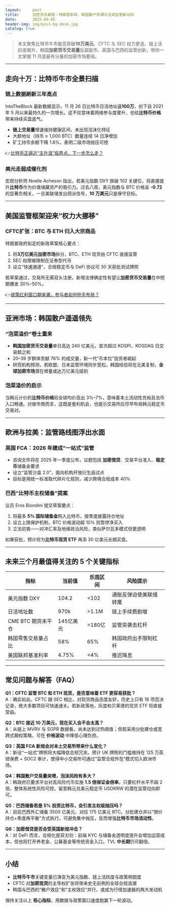 ```yaml
---
layout:     post
title:      加密货币晨报：特朗普新政、韩国散户热潮与全球监管新动向
date:       2025-09-05
header-img: img/post-bg-desk.jpg
catalog: true
---
```


> 本文聚焦比特币牛市能否突破**10万美元**、CFTC 与 SEC 权力更迭、链上活跃度飙升、韩国**加密货币交易量**反超股市、英国与巴西的监管创新，带你一文掌握 11 月底最有分量的加密市场要闻。

---

## 走向十万：比特币牛市全景扫描

### 链上数据刷新三年高点
IntoTheBlock 最新数据显示，11 月 26 日比特币日活地址逼**100万**，创下自 2021 年 5 月以来最持久的一次增长。这不仅意味着网络参与度骤升，也给**比特币价格**带来持续买盘底气。

- **链上交易量**增速维持健康区间，未出现泡沫化特征  
- 大额地址（持币 ≥ 1,000 BTC）数量连续 14 日净增加  
- 矿工持币余额下降 1.8%，表明二级市场抛压可控  

👉[比特币正逼近“主升浪”临界点，下一步怎么走？](https://okxdog.com/)

### 美元走弱成催化剂
宏观分析师 Noelle Acheson 指出，若美元指数 DXY 跌破 102 关键位，将直接提升**比特币**作为价值储藏资产的吸引力。过去八周，美元指数与 BTC 价格呈 **-0.72** 的显著负相关，一旦美联储发出鸽派信号，**10 万美元**只是保守目标。

---

## 美国监管框架迎来“权力大挪移”

### CFTC扩张：BTC 与 ETH 归入大宗商品
特朗普政府拟定的新政草案核心要点：  
1. 将**3万亿美元加密市场**拆分，BTC、ETH 现货由 CFTC 直接监管  
2. SEC 权限被限制在证券型代币  
3. 设立“快速通道”，合规稳定币与 DeFi 协议可 30 天获批测试牌照  

若草案通过，交易所无需双头注册，新增法律确定性有望让**加密货币交易量**在中短期爆发 30%–50%。

👉[政策红利窗口期来袭，参与者如何抢先布局？](https://okxdog.com/)

---

## 亚洲市场：韩国散户遥遥领先

### “泡菜溢价”卷土重来
- **韩国加密货币交易量**单日高达 240 亿美元，首次超过 KOSPI、KOSDAQ 日交易额之和  
- 20–39 岁群体贡献 76% 的成交量，新一代“币本位”投资者崛起  
- 研究机构预测，若欧盟、日本监管环境同步宽松，韩国经验将在北美复制，**全球加密市场**潜在增量或达万亿美元级别  

### 泡菜溢价的启示
当韩元计价的**比特币价格**较全球均价高出 3%–7%，意味着本土流动性充裕且法币入口畅通。对做市商而言，这既是套利机会，也提示交易所应尽早布局韩元稳定币交易对。

---

## 欧洲与拉美：监管路线图浮出水面

### 英国 FCA：2026 年建成“一站式”监管
- 咨询文件将在 2025 年一季度公布，议题包括 **加密借贷**、交易平台准入、**稳定币**储备金要求  
- 设立“监管沙盒 2.0”，面向机构开放衍生品试点  
- 目标是用统一标准取代碎片化规则，减少跨境合规成本 40%  

### 巴西“比特币主权储备”提案
议员 Eros Biondini 提交草案要点：  
1. 将最多 **5% 国际储备金**购入比特币，按季度披露持仓地址  
2. 设立上限保护机制，BTC 价格波动超 10% 则暂停净买入  
3. 立法初衷——对冲汇率及地缘政治风险，类似萨尔瓦多模式但更透明  

如果获批，预计将为**比特币现货 ETF** 再添 30 亿美元长期买盘。

---

## 未来三个月最值得关注的 5 个关键指标

| 指标 | 当前值 | 乐观区间 | 风险提示 |
| --- | --- | --- | --- |
| 美元指数 DXY | 104.2 | <102 | 通胀反弹迫使美联储转鹰 |
| 日活地址数 | 970k | >1.1M | 链上手续费剧增 |
| CME BTC 期货未平仓 | 145亿美元 | >180亿 | 监管突袭去杠杆 |
| 韩国零售交易量占比 | 58% | 65% | 韩国政府出手限制杠杆 |
| 美国联邦基准利率 | 4.75% | <4% | 推迟降息 |

---

## 常见问题与解答（FAQ）

**Q1：CFTC 监管 BTC 和 ETH 现货，是否意味着 ETF 更容易获批？**  
A：确实如此。CFTC 跟 SEC 相比，对现货商品态度友好，历史上只有 18 项否决记录，绝大多数项目可快速通关。若新政落地，灰度和贝莱德的现货 ETF 将直接受益。

**Q2：BTC 接近 10 万美元，现在买入会不会太高？**  
A：从链上 MVRV 与 SOPR 数据看，尚未达到过热阈值；但若采用分批建仓或宽跨式期权策略，可在 **价格波动** 中降低心理负担。

**Q3：英国 FCA 新规会对本土交易所带来什么变化？**  
A：新设“一站式”牌照将大幅降低合规冗余。预计 UK 牌照的门槛维持在 125 万英镑保费 + SOC2 审计，使得中小交易所可通过“监管合规外包”模式切入欧洲市场。

**Q4：韩国散户交易量突增，泡沫风险有多大？**  
A：韩政府已要求平台对高风险代币实施 **1.5 倍保证金倍率**。只要杠杆水平不超 2 倍，整体系统性风险可控。留意韩元兑美元稳定币 USDKRW 的潜在监管动向即可。

**Q5：巴西储备若是 5% 投资比特币，会引发主权级抛压吗？**  
A：目前巴西外汇储备 3500 亿美元，对应 175 亿美元 BTC。分批建仓并以“限价持仓+季度再平衡”方式执行，可避免集中抛压，反而增强**比特币市场流动性**。

**Q6：加密借贷是否会受英国新规冲击？**  
A：对 DeFi 而言，合规化是双刃剑：前端 KYC 与储备金透明度提升会增加运营成本，但也将打开养老金、公募基金等传统资金入口，TVL **中长期**仍可翻倍。

---

## 小结

- **比特币牛市**关键变量已演变为美元指数、链上活跃度与政策明朗度  
- CFTC 对**加密现货**的主导权扩张将带来史无前例的全球合规浪潮  
- 韩国与巴西的“散户效应”和“主权效应”并行，或成为行情加速器的两大发动机  

保持关注以上 **核心指标**，用数据与政策窗口速度跑赢下一轮波动。